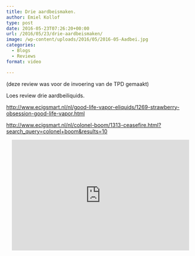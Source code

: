 ```yaml
---
title: Drie aardbeismaken.
author: Emiel Kollof
type: post
date: 2016-05-23T07:26:20+00:00
url: /2016/05/23/drie-aardbeismaken/
image: /wp-content/uploads/2016/05/2016-05-Aadbei.jpg
categories:
  - Blogs
  - Reviews
format: video

---
```

(deze review was voor de invoering van de TPD gemaakt)

Loes review drie aardbeiliquids.

http://www.ecigsmart.nl/nl/good-life-vapor-eliquids/1269-strawberry-obsession-good-life-vapor.html
  
http://www.ecigsmart.nl/nl/colonel-boom/1313-ceasefire.html?search_query=colonel+boom&results=10

<span class="embed-youtube" style="text-align:center; display: block;"><iframe class='youtube-player' type='text/html' width='474' height='297' src='https://www.youtube.com/embed/TbrOJHVZtlQ?version=3&#038;rel=1&#038;fs=1&#038;autohide=2&#038;showsearch=0&#038;showinfo=1&#038;iv_load_policy=1&#038;wmode=transparent' allowfullscreen='true' style='border:0;'></iframe></span>
